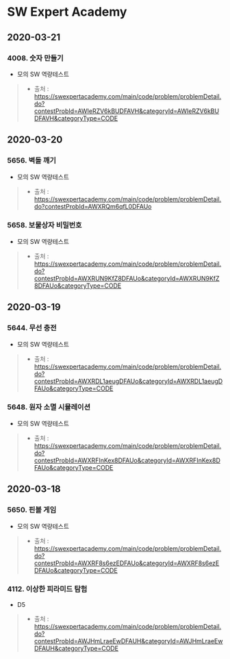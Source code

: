 # SW Expert Academy

## 2020-03-21
### 4008. 숫자 만들기
* 모의 SW 역량테스트
> * 출처 : https://swexpertacademy.com/main/code/problem/problemDetail.do?contestProbId=AWIeRZV6kBUDFAVH&categoryId=AWIeRZV6kBUDFAVH&categoryType=CODE


## 2020-03-20
### 5656. 벽돌 깨기
* 모의 SW 역량테스트
> * 출처 : https://swexpertacademy.com/main/code/problem/problemDetail.do?contestProbId=AWXRQm6qfL0DFAUo	

### 5658. 보물상자 비밀번호
* 모의 SW 역량테스트
> * 출처 : https://swexpertacademy.com/main/code/problem/problemDetail.do?contestProbId=AWXRUN9KfZ8DFAUo&categoryId=AWXRUN9KfZ8DFAUo&categoryType=CODE


## 2020-03-19
### 5644. 무선 충전
* 모의 SW 역량테스트
> * 출처 : https://swexpertacademy.com/main/code/problem/problemDetail.do?contestProbId=AWXRDL1aeugDFAUo&categoryId=AWXRDL1aeugDFAUo&categoryType=CODE

### 5648. 원자 소멸 시뮬레이션
* 모의 SW 역량테스트
> * 출처 : https://swexpertacademy.com/main/code/problem/problemDetail.do?contestProbId=AWXRFInKex8DFAUo&categoryId=AWXRFInKex8DFAUo&categoryType=CODE


## 2020-03-18
### 5650. 핀볼 게임
* 모의 SW 역량테스트
> * 출처 : https://swexpertacademy.com/main/code/problem/problemDetail.do?contestProbId=AWXRF8s6ezEDFAUo&categoryId=AWXRF8s6ezEDFAUo&categoryType=CODE

### 4112. 이상한 피라미드 탐험
* D5
> * 출처 : https://swexpertacademy.com/main/code/problem/problemDetail.do?contestProbId=AWJHmLraeEwDFAUH&categoryId=AWJHmLraeEwDFAUH&categoryType=CODE